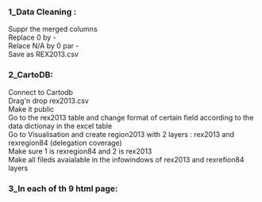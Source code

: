 <h3>1_Data Cleaning :</h3>
Suppr the merged columns<br>
Replace  0 by - <br>
Relace N/A by 0 par - <br>
Save as REX2013.csv <br>

<h3>2_CartoDB:</h3>
Connect to Cartodb <br>
Drag'n drop rex2013.csv <br>
Make it public <br>
Go to the rex2013 table and change format of certain field according to the data dictionay in the excel table <br>
Go to Visualisation and create region2013 with 2 layers : rex2013 and rexregion84 (delegation coverage)  <br>
Make sure 1 is rexregion84 and 2 is rex2013 <br>
Make all fileds avaialable in the infowindows of rex2013 and rexrefion84 layers  <br>

<h3>3_In each of th 9 html page:</h3>

